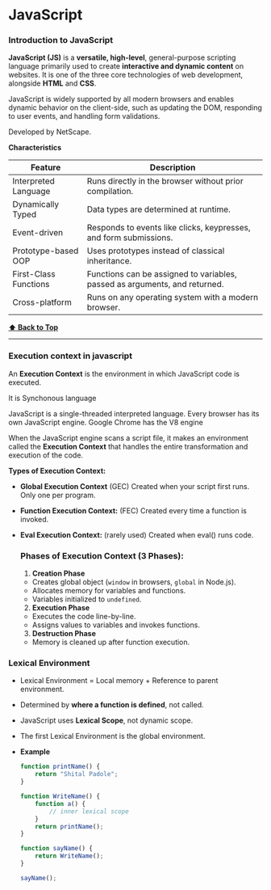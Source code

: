 # JavaScript

### Introduction to JavaScript

**JavaScript (JS)** is a **versatile, high-level**, general-purpose scripting language primarily used to create **interactive and dynamic content** on websites.
It is one of the three core technologies of web development, alongside **HTML** and **CSS**.

JavaScript is widely supported by all modern browsers and enables dynamic behavior on the client-side, such as updating the DOM, responding to user events, and handling form validations.

Developed by NetScape.

**Characteristics**

| Feature                | Description |
|------------------------|-------------|
| Interpreted Language   | Runs directly in the browser without prior compilation. |
| Dynamically Typed      | Data types are determined at runtime. |
| Event-driven           | Responds to events like clicks, keypresses, and form submissions. |
| Prototype-based OOP    | Uses prototypes instead of classical inheritance. |
| First-Class Functions  | Functions can be assigned to variables, passed as arguments, and returned. |
| Cross-platform         | Runs on any operating system with a modern browser. |


**[⬆ Back to Top](#table-of-contents)**

---
### Execution context in javascript

An **Execution Context** is the environment in which JavaScript code is executed.

It is Synchonous language

JavaScript is a single-threaded interpreted language. Every browser has its own JavaScript engine. Google Chrome has the V8 engine

When the JavaScript engine scans a script file, it makes an environment called the 
**Execution Context** that handles the entire transformation and execution of the code.
 
 **Types of Execution Context:**

- **Global Execution Context** (GEC) Created when your script first runs. Only one per program.
- **Function Execution Context:** (FEC)	Created every time a function is invoked.
- **Eval Execution Context:** (rarely used)	Created when eval() runs code.

    

    ### Phases of Execution Context (3 Phases):
    1. **Creation Phase**
    - Creates global object (`window` in browsers, `global` in Node.js).
    - Allocates memory for variables and functions.
    - Variables initialized to `undefined`.

    2. **Execution Phase**
    - Executes the code line-by-line.
    - Assigns values to variables and invokes functions.

    3. **Destruction Phase**
    - Memory is cleaned up after function execution.

###  Lexical Environment

- Lexical Environment = Local memory + Reference to parent environment.
- Determined by **where a function is defined**, not called.
- JavaScript uses **Lexical Scope**, not dynamic scope.
- The first Lexical Environment is the global environment.

- **Example**

    ```js
    function printName() {
        return "Shital Padole";
    }

    function WriteName() {
        function a() {
            // inner lexical scope
        }
        return printName();
    }

    function sayName() {
        return WriteName();
    }

    sayName();

    ```
